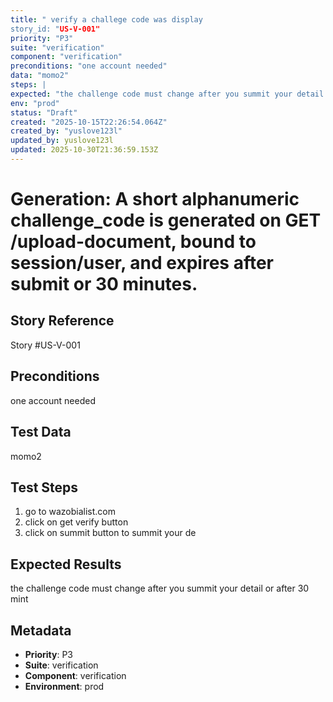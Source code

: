 ```yaml
---
title: " verify a challege code was display
story_id: "US-V-001"
priority: "P3"
suite: "verification"
component: "verification"
preconditions: "one account needed"
data: "momo2"
steps: |
expected: "the challenge code must change after you summit your detail or after 30 mint"
env: "prod"
status: "Draft"
created: "2025-10-15T22:26:54.064Z"
created_by: "yuslove123l"
updated_by: yuslove123l
updated: 2025-10-30T21:36:59.153Z
---
```


# Generation: A short alphanumeric challenge_code is generated on GET /upload-document, bound to session/user, and expires after submit or 30 minutes.

## Story Reference
Story #US-V-001

## Preconditions
one account needed


## Test Data
momo2


## Test Steps
1. go to wazobialist.com
2. click on get verify button
3. click on summit button to summit your de

## Expected Results
the challenge code must change after you summit your detail or after 30 mint

## Metadata
- **Priority**: P3
- **Suite**: verification
- **Component**: verification
- **Environment**: prod

